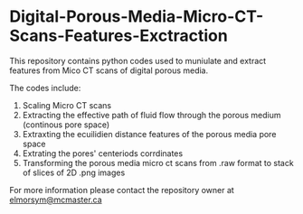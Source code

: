 # Digital-Porous-Media-Micro-CT-Scans-Features-Exctraction

This repository contains python codes used to muniulate and extract features from Mico CT scans of digital porous media.

The codes include:
1. Scaling Micro CT scans
2. Extracting the effective path of fluid flow through the porous medium (continous pore space)
3. Extraxting the ecuilidien distance features of the porous media pore space
4. Extrating the pores' centeriods corrdinates
5. Transforming the porous media micro ct scans from .raw format to stack of slices of 2D .png images

For more information please contact the repository owner at elmorsym@mcmaster.ca
